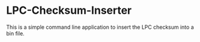 LPC-Checksum-Inserter
=====================

This is a simple command line application to insert the LPC checksum into a bin file.
